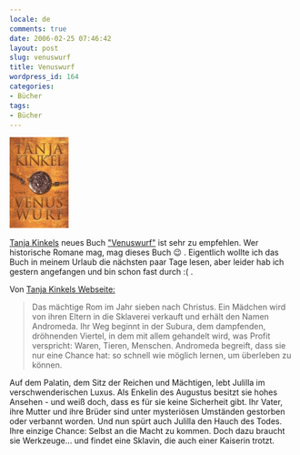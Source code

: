 ```yaml
---
locale: de
comments: true
date: 2006-02-25 07:46:42
layout: post
slug: venuswurf
title: Venuswurf
wordpress_id: 164
categories:
- Bücher
tags:
- Bücher
---
```


[![Venuswurf](/images/2006-02-25-venuswurf/Venuswurf.jpg)](http://www.amazon.de/exec/obidos/redirect?link_code=as2&path=ASIN/3426662108&tag=wannawork-21&camp=1638&creative=6742)

[Tanja Kinkels](http://www.tanja-kinkel.de) neues Buch
["Venuswurf"](http://www.amazon.de/exec/obidos/redirect?link_code=as2&path=ASIN/3426662108&tag=wannawork-21&camp=1638&creative=6742)
ist sehr zu empfehlen. Wer historische Romane mag, mag dieses Buch :wink: .
Eigentlich wollte ich das Buch in meinem Urlaub die nächsten paar Tage lesen,
aber leider hab ich gestern angefangen und bin schon fast durch :( .

Von [Tanja Kinkels Webseite:](http://tanja-kinkel.de)

> Das mächtige Rom im Jahr sieben nach Christus. Ein Mädchen wird von ihren
> Eltern in die Sklaverei verkauft und erhält den Namen Andromeda. Ihr Weg
> beginnt in der Subura, dem dampfenden, dröhnenden Viertel, in dem mit allem
> gehandelt wird, was Profit verspricht: Waren, Tieren, Menschen. Andromeda
> begreift, dass sie nur eine Chance hat: so schnell wie möglich lernen, um
> überleben zu können.

Auf dem Palatin, dem Sitz der Reichen und Mächtigen, lebt Julilla im
verschwenderischen Luxus. Als Enkelin des Augustus besitzt sie hohes Ansehen -
und weiß doch, dass es für sie keine Sicherheit gibt. Ihr Vater, ihre Mutter
und ihre Brüder sind unter mysteriösen Umständen gestorben oder verbannt
worden. Und nun spürt auch Julilla den Hauch des Todes. Ihre einzige Chance:
Selbst an die Macht zu kommen. Doch dazu braucht sie Werkzeuge… und findet eine
Sklavin, die auch einer Kaiserin trotzt. 

